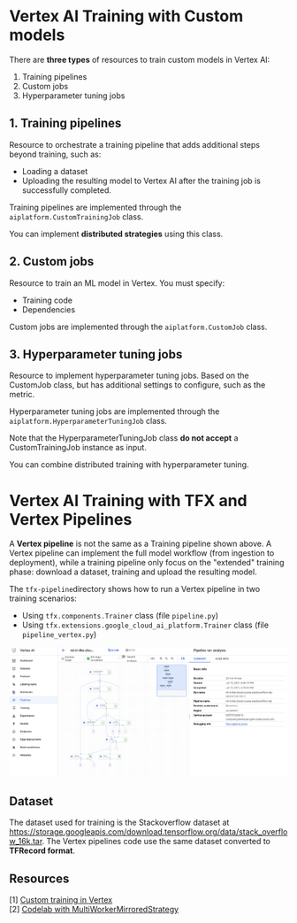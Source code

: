 # Vertex AI Training with Custom models

There are **three types** of resources to train custom models in Vertex AI:
1. Training pipelines
2. Custom jobs
3. Hyperparameter tuning jobs

## 1. Training pipelines

Resource to orchestrate a training pipeline that adds additional steps beyond training, such as:
* Loading a dataset 
* Uploading the resulting model to Vertex AI after the training job is successfully completed.

Training pipelines are implemented through the `aiplatform.CustomTrainingJob` class.

You can implement **distributed strategies** using this class.


## 2. Custom jobs

Resource to train an ML model in Vertex. You must specify:
* Training code
* Dependencies

Custom jobs are implemented through the `aiplatform.CustomJob` class.


## 3. Hyperparameter tuning jobs

Resource to implement hyperparameter tuning jobs. Based on the CustomJob class, but has additional settings to configure, such as the metric.

Hyperparameter tuning jobs are implemented through the `aiplatform.HyperparameterTuningJob` class.

Note that the HyperparameterTuningJob class **do not accept** a CustomTrainingJob instance as input.

You can combine distributed training with hyperparameter tuning.

# Vertex AI Training with TFX and Vertex Pipelines

A **Vertex pipeline** is not the same as a Training pipeline shown above. A Vertex pipeline can implement the full model workflow (from ingestion to deployment), while a training pipeline only focus on the "extended" training phase: download a dataset, training and upload the resulting model.

The `tfx-pipeline`directory shows how to run a Vertex pipeline in two training scenarios:
* Using `tfx.components.Trainer` class (file `pipeline.py`)
* Using `tfx.extensions.google_cloud_ai_platform.Trainer` class (file `pipeline_vertex.py`)

![Vertex pipelines result](tfx-pipeline/tfx-pipeline.png)

## Dataset

The dataset used for training is the Stackoverflow dataset at https://storage.googleapis.com/download.tensorflow.org/data/stack_overflow_16k.tar. The Vertex pipelines code use the same dataset converted to **TFRecord format**.

## Resources
[1] [Custom training in Vertex](https://cloud.google.com/vertex-ai/docs/training/custom-training-methods)  
[2] [Codelab with MultiWorkerMirroredStrategy](https://codelabs.developers.google.com/vertex_multiworker_training)